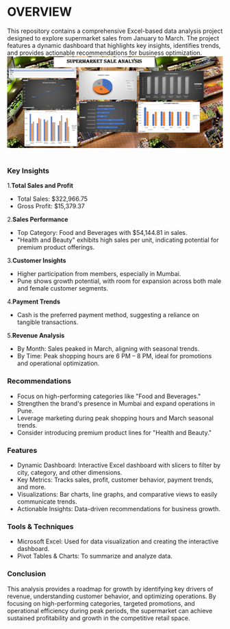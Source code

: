 # OVERVIEW
This repository contains a comprehensive Excel-based data analysis project designed to explore supermarket sales from January to March. The project features a dynamic dashboard that highlights key insights, identifies trends, and provides actionable recommendations for business optimization.
<img src="SUPERMARKET DASHBOARD.png"/>&nbsp;
### Key Insights

1.**Total Sales and Profit**
* Total Sales: $322,966.75
* Gross Profit: $15,379.37

2.**Sales Performance**
* Top Category: Food and Beverages with $54,144.81 in sales.
* "Health and Beauty" exhibits high sales per unit, indicating potential for premium product offerings.

3.**Customer Insights**
* Higher participation from members, especially in Mumbai.
* Pune shows growth potential, with room for expansion across both male and female customer segments.

4.**Payment Trends**
* Cash is the preferred payment method, suggesting a reliance on tangible transactions.
  
5.**Revenue Analysis**
* By Month: Sales peaked in March, aligning with seasonal trends.
* By Time: Peak shopping hours are 6 PM – 8 PM, ideal for promotions and operational optimization.
  
### Recommendations
* Focus on high-performing categories like "Food and Beverages."
* Strengthen the brand's presence in Mumbai and expand operations in Pune.
* Leverage marketing during peak shopping hours and March seasonal trends.
* Consider introducing premium product lines for "Health and Beauty."
  
### Features
* Dynamic Dashboard: Interactive Excel dashboard with slicers to filter by city, category, and other dimensions.
* Key Metrics: Tracks sales, profit, customer behavior, payment trends, and more.
* Visualizations: Bar charts, line graphs, and comparative views to easily communicate trends.
* Actionable Insights: Data-driven recommendations for business growth.

### Tools & Techniques
* Microsoft Excel: Used for data visualization and creating the interactive dashboard.
* Pivot Tables & Charts: To summarize and analyze data.

### Conclusion
This analysis provides a roadmap for growth by identifying key drivers of revenue, understanding customer behavior, and optimizing operations. By focusing on high-performing categories, targeted promotions, and operational efficiency during peak periods, the supermarket can achieve sustained profitability and growth in the competitive retail space.
